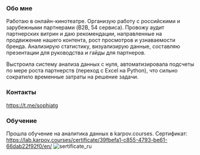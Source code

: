### Обо мне
Работаю в онлайн-кинотеатре. Организую работу с российскими и зарубежными партнерами (B2B, 54 сервиса).
Провожу аудит партнерских витрин и даю рекомендации, направленные на продвижение нашего контента, рост просмотров и узнаваемости бренда. 
Анализирую статистику, визуализирую данные, составляю презентации для руководства и гайды для партнеров. 

Выстроила систему анализа данных с нуля, автоматизировала подсчеты по мере роста партнерств (переход с Excel на Python), что сильно сократило временные затраты на решение задачи.

### Контакты
https://t.me/sophiatg

### Обучение

Прошла обучение на аналитика данных в karpov.courses.
Сертификат: https://lab.karpov.courses/certificate/39fbefa1-c855-4793-be61-66dab22f92f0/en/
![sertificate_ru](https://github.com/sophiazalomanina/sophiazalomanina/assets/134504268/09455bdb-661f-4b75-b16c-0ddb29fd741b)
